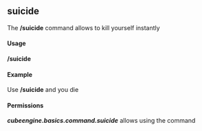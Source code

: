 ## suicide ##
The **/suicide** command allows to kill yourself instantly

#### Usage ####
**/suicide**

#### Example ####
Use **/suicide** and you die

#### Permissions ####
***cubeengine.basics.command.suicide*** allows using the command
